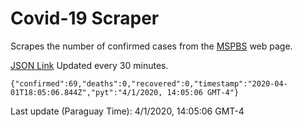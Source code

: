 # Covid-19 Scraper

Scrapes the number of confirmed cases from the [MSPBS](https://www.mspbs.gov.py/covid-19.php) web page.

[JSON Link](https://jmayalag.github.io/covid19-scrape/cases.json)
Updated every 30 minutes.
```
{"confirmed":69,"deaths":0,"recovered":0,"timestamp":"2020-04-01T18:05:06.844Z","pyt":"4/1/2020, 14:05:06 GMT-4"}
```
Last update (Paraguay Time): 4/1/2020, 14:05:06 GMT-4